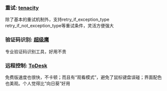 ### 重试: [tenacity](https://pypi.org/project/tenacity/)
除了基本的重试机制外，支持retry_if_exception_type retry_if_not_exception_type等重试条件，灵活方便强大

### 验证码识别: [超级鹰](https://www.chaojiying.com/)
专业验证码识别工具，好用不贵

### 远程控制: [ToDesk](https://www.todesk.com/)
免费版速度也很快，不卡顿；而且有“观看模式”，避免了鼠标键盘误碰；界面配色也美观。个人觉得比“向日葵”好用
